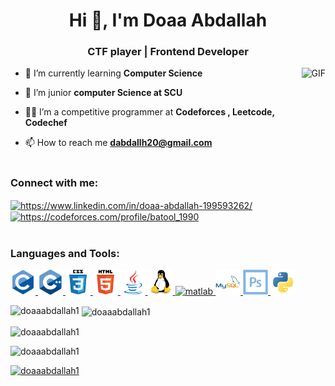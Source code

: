 <h1 align="center">Hi 👋, I'm Doaa Abdallah</h1>
<h3 align="center">CTF player | Frontend Developer</h3>
<img align="right" alt="GIF" src="https://camo.githubusercontent.com/6f5e3ead776bc722fbfc3da2c8b1454a7a5f27a07b34c0ced075f90a6c25a3be/68747470733a2f2f6d69726f2e6d656469756d2e636f6d2f6d61782f313630302f302a4b32574c4d5445784c79696461374f522e676966" height="280" data-canonical-src="https://miro.medium.com/max/1600/0*K2WLMTExLyida7OR.gif" style="max-width: 100%; display: inline-block;" data-target="animated-image.originalImage">


- 🌱 I’m currently learning **Computer Science**

- 🌱 I’m junior **computer Science at SCU**

- 👨‍💻 I’m a competitive programmer at **Codeforces , Leetcode, Codechef**

- 📫 How to reach me **dabdallh20@gmail.com**

# <h3 align="left">Connect with me:</h3>
<p align="left">
<a href="https://linkedin.com/in/https://www.linkedin.com/in/doaa-abdallah-199593262/" target="blank"><img align="center" src="https://raw.githubusercontent.com/rahuldkjain/github-profile-readme-generator/master/src/images/icons/Social/linked-in-alt.svg" alt="https://www.linkedin.com/in/doaa-abdallah-199593262/" height="30" width="40" /></a>
<a href="https://codeforces.com/profile/https://codeforces.com/profile/batool_1990" target="blank"><img align="center" src="https://raw.githubusercontent.com/rahuldkjain/github-profile-readme-generator/master/src/images/icons/Social/codeforces.svg" alt="https://codeforces.com/profile/batool_1990" height="30" width="40" /></a>
</p>

# <h3 align="left">Languages and Tools:</h3>
<p align="left"> <a href="https://www.cprogramming.com/" target="_blank" rel="noreferrer"> <img src="https://raw.githubusercontent.com/devicons/devicon/master/icons/c/c-original.svg" alt="c" width="40" height="40"/> </a> <a href="https://www.w3schools.com/cpp/" target="_blank" rel="noreferrer"> <img src="https://raw.githubusercontent.com/devicons/devicon/master/icons/cplusplus/cplusplus-original.svg" alt="cplusplus" width="40" height="40"/> </a> <a href="https://www.w3schools.com/css/" target="_blank" rel="noreferrer"> <img src="https://raw.githubusercontent.com/devicons/devicon/master/icons/css3/css3-original-wordmark.svg" alt="css3" width="40" height="40"/> </a> <a href="https://www.w3.org/html/" target="_blank" rel="noreferrer"> <img src="https://raw.githubusercontent.com/devicons/devicon/master/icons/html5/html5-original-wordmark.svg" alt="html5" width="40" height="40"/> </a> <a href="https://www.java.com" target="_blank" rel="noreferrer"> <img src="https://raw.githubusercontent.com/devicons/devicon/master/icons/java/java-original.svg" alt="java" width="40" height="40"/> </a> <a href="https://www.linux.org/" target="_blank" rel="noreferrer"> <img src="https://raw.githubusercontent.com/devicons/devicon/master/icons/linux/linux-original.svg" alt="linux" width="40" height="40"/> </a> <a href="https://www.mathworks.com/" target="_blank" rel="noreferrer"> <img src="https://upload.wikimedia.org/wikipedia/commons/2/21/Matlab_Logo.png" alt="matlab" width="40" height="40"/> </a> <a href="https://www.mysql.com/" target="_blank" rel="noreferrer"> <img src="https://raw.githubusercontent.com/devicons/devicon/master/icons/mysql/mysql-original-wordmark.svg" alt="mysql" width="40" height="40"/> </a> <a href="https://www.photoshop.com/en" target="_blank" rel="noreferrer"> <img src="https://raw.githubusercontent.com/devicons/devicon/master/icons/photoshop/photoshop-line.svg" alt="photoshop" width="40" height="40"/> </a> <a href="https://www.python.org" target="_blank" rel="noreferrer"> <img src="https://raw.githubusercontent.com/devicons/devicon/master/icons/python/python-original.svg" alt="python" width="40" height="40"/> </a> </p>

<p><img align="left" src="https://github-readme-stats.vercel.app/api/top-langs?username=doaaabdallah1&show_icons=true&locale=en&layout=compact" alt="doaaabdallah1" /></p>

<p>&nbsp;<img align="center" src="https://github-readme-stats.vercel.app/api?username=doaaabdallah1&show_icons=true&locale=en" alt="doaaabdallah1" /></p>

<p><img align="center" src="https://github-readme-streak-stats.herokuapp.com/?user=doaaabdallah1&" alt="doaaabdallah1" /></p>
<p align="left"> <img src="https://komarev.com/ghpvc/?username=doaaabdallah1&label=Profile%20views&color=0e75b6&style=flat" alt="doaaabdallah1" /> </p>

<p align="left"> <a href="https://github.com/ryo-ma/github-profile-trophy"><img src="https://github-profile-trophy.vercel.app/?username=doaaabdallah1" alt="doaaabdallah1" /></a> </p>
